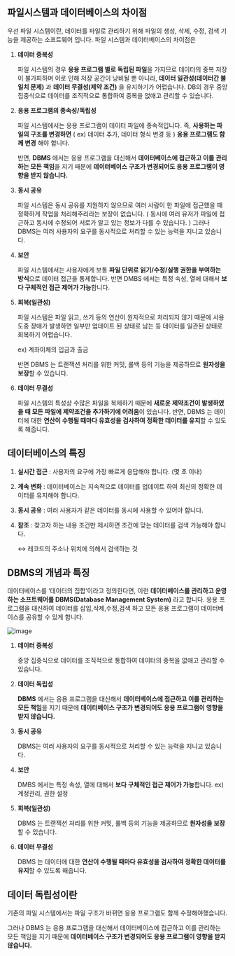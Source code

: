 ## 파일시스템과 데이터베이스의 차이점

우선 파일 시스템이란, 데이터를 파일로 관리하기 위해 파일의 생성, 삭제, 수정, 검색 기능을 제공하는 소프트웨어 입니다. 파일 시스템과 데이터베이스의 차이점은 

1. **데이터 중복성**
    
    파일 시스템의 경우 **응용 프로그램 별로 독립된 파일**을 가지므로 데이터의 중복 저장이 불가피하며 이로 인해 저장 공간이 낭비될 뿐 아니라, **데이터 일관성(데이터간 불일치 문제)** 과 **데이터 무결성(제약 조건)** 을 유지하기가 어렵습니다. DB의 경우 중앙 집중식으로 데이터를 조직적으로 통합하여 중복을 없애고 관리할 수 있습니다.
    
2. **응용 프로그램의 종속성/독립성**
    
    파일 시스템에서는 응용 프로그램이 데이터 파일에 종속적입니다. 즉,  **사용하는 파일의 구조를 변경하면**  ( ex) 데이터 추가, 데이터 형식 변경 등 ) **응용 프로그램도 함께 변경** 해야 합니다.
    
    반면, **DBMS** 에서는 응용 프로그램을 대신해서 **데이터베이스에 접근하고 이를 관리하는 모든 책임**을 지기 때문에 **데이터베이스 구조가 변경되어도 응용 프로그램이 영향을 받지 않습니다.**
    
3. **동시 공유** 
    
    파일 시스템은 동시 공유를 지원하지 않으므로 여러 사람이 한 파일에 접근했을 때 정확하게 작업을 처리해주리라는 보장이 없습니다.  ( 동시에 여러 유저가 파일에 접근하고 동시에 수정되어 서로가 알고 있는 정보가 다를 수 있습니다. ) 그러나 DBMS는 여러 사용자의 요구를 동시적으로 처리할 수 있는 능력을 지니고 있습니다. 
    
4. **보안**
    
    파일 시스템에서는 사용자에게 보통 **파일 단위로 읽기/수정/실행 권한을 부여하는 방식**으로 데이터 접근을 통제합니다.  반면 DMBS 에서는 특정 속성, 열에 대해서 **보다 구체적인 접근 제어가 가능**합니다.
    
5. **회복(일관성)**
    
    파일 시스템은 파일 읽고, 쓰기 등의 연산이 원자적으로 처리되지 않기 때문에 사용 도중 장애가 발생하면 일부만 업데이트 된 상태로 남는 등 데이터를 일관된 상태로 회복하기 어렵습니다. 
    
    ex) 계좌이체의 입금과 출금
    
    반면 DBMS 는 트랜잭션 처리를 위한 커밋, 롤백 등의 기능을 제공하므로 **원자성을 보장**할 수 있습니다. 
    
6. **데이터 무결성** 
    
    파일 시스템의 특성상 수많은 파일을 복제하기 때문에 **새로운 제약조건이 발생하였을 때 모든 파일에 제약조건을 추가하기에 어려움**이 있습니다. 반면, DBMS 는 데이터에 대한 **연산이 수행될 때마다 유효성을 검사하여 정확한 데이터를 유지**할 수 있도록 해줍니다.
    

## 데이터베이스의 특징

1. **실시간 접근** : 사용자의 요구에 가장 빠르게 응답해야 합니다. (몇 초 이내)
2. **계속 변화** : 데이터베이스는 지속적으로 데이터를 업데이트 하여 최신의 정확한 데이터를 유지해야 합니다.
3. **동시 공유** : 여러 사용자가 같은 데이터를 동시에 사용할 수 있어야 합니다.
4. **참조** : 찾고자 하는 내용 조건만 제시하면 조건에 맞는 데이터를 검색 가능해야 합니다. 
    
    ↔ 레코드의 주소나 위치에 의해서 검색하는 것 
    

## DBMS의 개념과 특징

데이터베이스를 ‘데이터의 집합’이라고 정의한다면, 이런 **데이터베이스를 관리하고 운영하는 소프트웨어를 DBMS(Database Management System)** 라고 합니다. 응용 프로그램을 대신하여 데이터를 삽입,삭제,수정,검색 하고 모든 응용 프로그램이 데이터베이스를 공유할 수 있게 합니다.

![image](https://github.com/flowersayo/-CS-/assets/86418674/259173bb-501e-4442-adda-dc2edee17f8c)


1. **데이터 중복성**
    
    중앙 집중식으로 데이터를 조직적으로 통합하여 데이터의 중복을 없애고 관리할 수 있습니다.
    
2. **데이터 독립성**
    
    **DBMS** 에서는 응용 프로그램을 대신해서 **데이터베이스에 접근하고 이를 관리하는 모든 책임**을 지기 때문에 **데이터베이스 구조가 변경되어도 응용 프로그램이 영향을 받지 않습니다.**
    
3. **동시 공유** 
    
    DBMS는 여러 사용자의 요구를 동시적으로 처리할 수 있는 능력을 지니고 있습니다. 
    
4. **보안**
    
    DMBS 에서는 특정 속성, 열에 대해서 **보다 구체적인 접근 제어가 가능**합니다. ex) 계정관리, 권한 설정 
    
5. **회복(일관성)**
    
    DBMS 는 트랜잭션 처리를 위한 커밋, 롤백 등의 기능을 제공하므로 **원자성을 보장**할 수 있습니다. 
    
6. **데이터 무결성** 
    
    DBMS 는 데이터에 대한 **연산이 수행될 때마다 유효성을 검사하여 정확한 데이터를 유지**할 수 있도록 해줍니다.
    

## 데이터 독립성이란

기존의 파일 시스템에서는 파일 구조가 바뀌면 응용 프로그램도 함께 수정해야했습니다. 

그러나 DBMS 는 응용 프로그램을 대신해서 데이터베이스에 접근하고 이를 관리하는 모든 책임을 지기 때문에 **데이터베이스 구조가 변경되어도 응용 프로그램이 영향을 받지 않습니다.**
